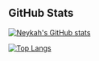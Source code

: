 ## GitHub Stats

[![Neykah's GitHub stats](https://github-readme-stats.vercel.app/api?username=Neykah&count_private=true&theme=gruvbox&show_icons=true)](https://github.com/anuraghazra/github-readme-stats)

[![Top Langs](https://github-readme-stats.vercel.app/api/top-langs/?username=Neykah&layout=compact&theme=gruvbox&count_private=true)](https://github.com/anuraghazra/github-readme-stats)
